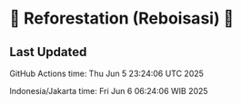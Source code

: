 
# 🌳 Reforestation (Reboisasi) 🌲

## Last Updated

GitHub Actions time: Thu Jun  5 23:24:06 UTC 2025

Indonesia/Jakarta time: Fri Jun  6 06:24:06 WIB 2025

